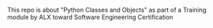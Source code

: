 This repo is about "Python Classes and Objects" as part of a Training module by ALX toward Software Engineering Certification
